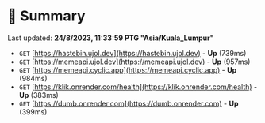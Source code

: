 # 📖 Summary
Last updated: **24/8/2023, 11:33:59 PTG "Asia/Kuala_Lumpur"**

- `GET` [https://hastebin.ujol.dev](https://hastebin.ujol.dev) - **Up** (739ms)
- `GET` [https://memeapi.ujol.dev](https://memeapi.ujol.dev) - **Up** (957ms)
- `GET` [https://memeapi.cyclic.app](https://memeapi.cyclic.app) - **Up** (984ms)
- `GET` [https://klik.onrender.com/health](https://klik.onrender.com/health) - **Up** (383ms)
- `GET` [https://dumb.onrender.com](https://dumb.onrender.com) - **Up** (399ms)
